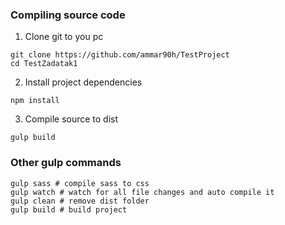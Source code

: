 ### Compiling source code

1. Clone git to you pc
```shell
git clone https://github.com/ammar90h/TestProject
cd TestZadatak1
```
2. Install project dependencies
```shell
npm install
```

3. Compile source to dist
```shell
gulp build
```

### Other gulp commands
```shell
gulp sass # compile sass to css
gulp watch # watch for all file changes and auto compile it
gulp clean # remove dist folder
gulp build # build project
```